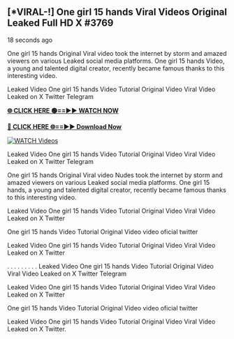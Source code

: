 ## [*VIRAL-!] One girl 15 hands Viral Videos Original Leaked Full HD X #3769

18 seconds ago

One girl 15 hands Original Viral video took the internet by storm and amazed viewers on various Leaked social media platforms. One girl 15 hands Video, a young and talented digital creator, recently became famous thanks to this interesting video.

Leaked Video One girl 15 hands Video Tutorial Original Video Viral Video Leaked on X Twitter Telegram

**[🌐 CLICK HERE 🟢==►► WATCH NOW](https://xtreamnow.com/viral-videos/)**

**[🔴 CLICK HERE 🌐==►► Download Now](https://xtreamnow.com/viral-videos/)**

[![WATCH Videos](https://i.imgur.com/dJHk4Zq.gif)](https://xtreamnow.com/viral-videos/)

Leaked Video One girl 15 hands Video Tutorial Original Video Viral Video Leaked on X Twitter Telegram

One girl 15 hands Original Viral video Nudes took the internet by storm and amazed viewers on various Leaked social media platforms. One girl 15 hands, a young and talented digital creator, recently became famous thanks to this interesting video.

Leaked Video One girl 15 hands Video Tutorial Original Video Viral Video Leaked on X Twitter

One girl 15 hands Video Tutorial Original Video video oficial twitter

Leaked Video One girl 15 hands Video Tutorial Original Video Viral Video Leaked on X Twitter

. . . . . . . . . Leaked Video One girl 15 hands Video Tutorial Original Video Viral Video Leaked on X Twitter Telegram

Leaked Video One girl 15 hands Video Tutorial Original Video Viral Video Leaked on X Twitter

One girl 15 hands Video Tutorial Original Video video oficial twitter

Leaked Video One girl 15 hands Video Tutorial Original Video Viral Video Leaked on X Twitter.
